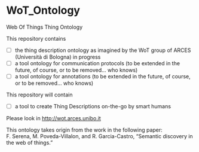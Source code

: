 # WoT_Ontology
Web Of Things Thing Ontology

This repository contains
- [ ] the thing description ontology as imagined by the WoT group of ARCES (Università di Bologna) in progress
- [ ] a tool ontology for communication protocols (to be extended in the future, of course, or to be removed... who knows)
- [ ] a tool ontology for annotations (to be extended in the future, of course, or to be removed... who knows)

This repository will contain
- [ ] a tool to create Thing Descriptions on-the-go by smart humans

Please look in http://wot.arces.unibo.it

This ontology takes origin from the work in the following paper:   
F. Serena, M. Poveda-Villalon, and R. Garcia-Castro, “Semantic discovery in the web of things.”